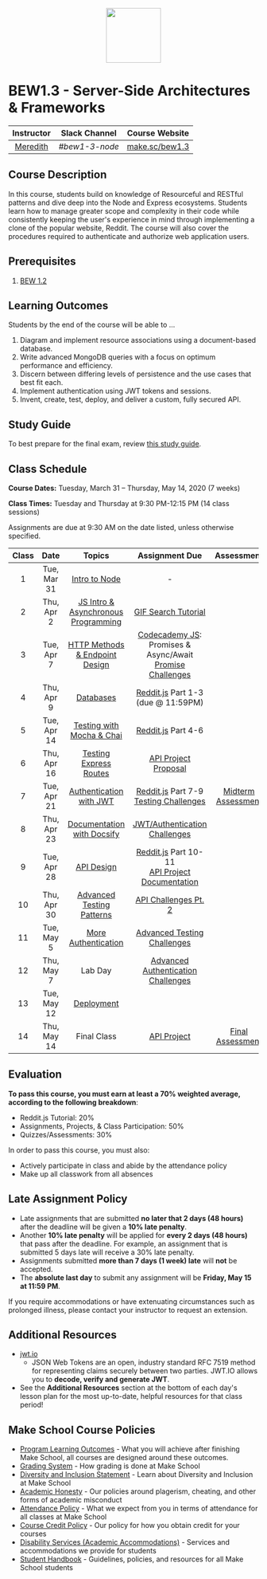 <p align="center">
  <img src="node.png" height="110">
</p>

# BEW1.3 - Server-Side Architectures & Frameworks

| Instructor | Slack Channel | Course Website |
| :--------------------------------------: | :-----------: | :--------------------------------------: |
| [Meredith](https://github.com/meredithcat) | _#bew1-3-node_ | [make.sc/bew1.3](https://make.sc/bew1.3) |

## Course Description

In this course, students build on knowledge of Resourceful and RESTful patterns and dive deep into the Node and Express ecosystems. Students learn how to manage greater scope and complexity in their code while consistently keeping the user's experience in mind through implementing a clone of the popular website, Reddit. The course will also cover the procedures required to authenticate and authorize web application users.

## Prerequisites

1. [BEW 1.2](http://make.sc/bew1-2)

## Learning Outcomes

Students by the end of the course will be able to ...

1. Diagram and implement resource associations using a document-based database.
1. Write advanced MongoDB queries with a focus on optimum performance and efficiency.
1. Discern between differing levels of persistence and the use cases that best fit each.
1. Implement authentication using JWT tokens and sessions.
1. Invent, create, test, deploy, and deliver a custom, fully secured API.

## Study Guide

To best prepare for the final exam, review [this study guide](study-guide.md).

## Class Schedule

**Course Dates:** Tuesday, March 31 – Thursday, May 14, 2020 (7 weeks)

**Class Times:** Tuesday and Thursday at 9:30 PM-12:15 PM (14 class sessions)

Assignments are due at 9:30 AM on the date listed, unless otherwise specified.

| Class |     Date      | Topics | Assignment Due | Assessment |
| :---: | :-----------: | :--------: | :--------: | :--------: |
|   1   |  Tue, Mar 31  | [Intro to Node](Lessons/01-Intro-to-Node/) | - | |
|   2   |  Thu, Apr 2  | [JS Intro & Asynchronous Programming](Lessons/02-Intro-to-JS/) | [GIF Search Tutorial] | |
|   3   |  Tue, Apr 7  | [HTTP Methods & Endpoint Design](Lessons/03-Http-Methods/) | [Codecademy JS]: Promises & Async/Await<br>[Promise Challenges] | |
|   4   |  Thu, Apr 9  | [Databases](Lessons/04-Databases/) | [Reddit.js] Part 1-3 (due @ 11:59PM) | |
|   5   |  Tue, Apr 14   | [Testing with Mocha & Chai](Lessons/05-Testing-Mocha-Chai/) | [Reddit.js] Part 4-6 | |
|   6   |  Thu, Apr 16   | [Testing Express Routes](Lessons/06-Testing-Express-Routes/) | [API Project Proposal] | |
|   7   |  Tue, Apr 21  | [Authentication with JWT](Lessons/07-Authentication/) | [Reddit.js] Part 7-9<br>[Testing Challenges] | [Midterm Assessment](Assessments/midterm-assessment.md) |
|   8   |  Thu, Apr 23  | [Documentation with Docsify](Lessons/08-Documentation/) | [JWT/Authentication Challenges] |  |
|   9   |  Tue, Apr 28  | [API Design](Lessons/09-API-Design/) | [Reddit.js] Part 10-11<br>[API Project Documentation] | |
|  10   |  Thu, Apr 30  | [Advanced Testing Patterns](Lessons/10-Advanced-Testing/) | [API Challenges Pt. 2] | |
|  11   |  Tue, May 5  | [More Authentication](Lessons/11-More-Authentication/) | [Advanced Testing Challenges]<br> | |
|  12   |  Thu, May 7  | Lab Day | [Advanced Authentication Challenges] | |
|  13   |  Tue, May 12   | [Deployment](Lessons/12-Deployment/) | | |
|  14   |  Thu, May 14   | Final Class | [API Project] | [Final Assessment](Assessments/final-assessment.md) |

[GIF Search Tutorial]: https://www.makeschool.com/academy/track/gif-search-app-ynu
[Codecademy JS]: https://www.codecademy.com/learn/introduction-to-javascript
[Promise Challenges]: https://github.com/Make-School-Labs/promises-challenges
[Reddit.js]: https://www.makeschool.com/academy/track/reddit-clone-in-node-js
[Testing Challenges]: #
[JWT/Authentication Challenges]: #
[API Challenges Pt. 1]: #
[API Challenges Pt. 2]: #
[Advanced Testing Challenges]: #
[Advanced Authentication Challenges]: #
[API Project Proposal]: #
[API Project Documentation]: #
[API Project]: Projects/02-Custom-API-Project.md

[Midterm Assessment]: Assessments/quiz-1.md
[Final Assessment]: Assessments/quiz-2.md


## Evaluation

**To pass this course, you must earn at least a 70% weighted average, according to the following breakdown**:

- Reddit.js Tutorial: 20%
- Assignments, Projects, & Class Participation: 50%
- Quizzes/Assessments: 30%

In order to pass this course, you must also:

- Actively participate in class and abide by the attendance policy
- Make up all classwork from all absences

## Late Assignment Policy

- Late assignments that are submitted **no later that 2 days (48 hours)** after the deadline will be given a **10% late penalty**.
- Another **10% late penalty** will be applied for **every 2 days (48 hours)** that pass after the deadline. For example, an assignment that is submitted 5 days late will receive a 30% late penalty.
- Assignments submitted **more than 7 days (1 week) late** will **not** be accepted.
- The **absolute last day** to submit any assignment will be **Friday, May 15 at 11:59 PM**.

If you require accommodations or have extenuating circumstances such as prolonged illness, please contact your instructor to request an extension.


## Additional Resources

* [jwt.io](https://jwt.io)
  * JSON Web Tokens are an open, industry standard RFC 7519 method for representing claims securely between two parties. JWT.IO allows you to **decode, verify and generate JWT**.
* See the **Additional Resources** section at the bottom of each day's lesson plan for the most up-to-date, helpful resources for that class period!

## Make School Course Policies

- [Program Learning Outcomes](https://make.sc/program-learning-outcomes) - What you will achieve after finishing Make School, all courses are designed around these outcomes.
- [Grading System](https://make.sc/grading-system) - How grading is done at Make School
- [Diversity and Inclusion Statement](https://make.sc/diversity-and-inclusion-statement) - Learn about Diversity and Inclusion at Make School
- [Academic Honesty](https://make.sc/academic-honesty-policy) - Our policies around plagerism, cheating, and other forms of academic misconduct 
- [Attendance Policy](https://make.sc/attendance-policy) - What we expect from you in terms of attendance for all classes at Make School
- [Course Credit Policy](https://make.sc/course-credit-policy) - Our policy for how you obtain credit for your courses
- [Disability Services (Academic Accommodations)](https://make.sc/disability-services) - Services and accommodations we provide for students
- [Student Handbook](https://make.sc/student-handbook) - Guidelines, policies, and resources for all Make School students
